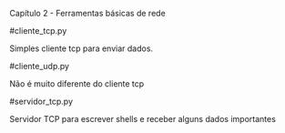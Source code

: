 Capítulo 2 - Ferramentas básicas de rede

#cliente_tcp.py

Simples cliente tcp para enviar dados.

#cliente_udp.py

Não é muito diferente do cliente tcp

#servidor_tcp.py

Servidor TCP para escrever shells e receber alguns dados importantes